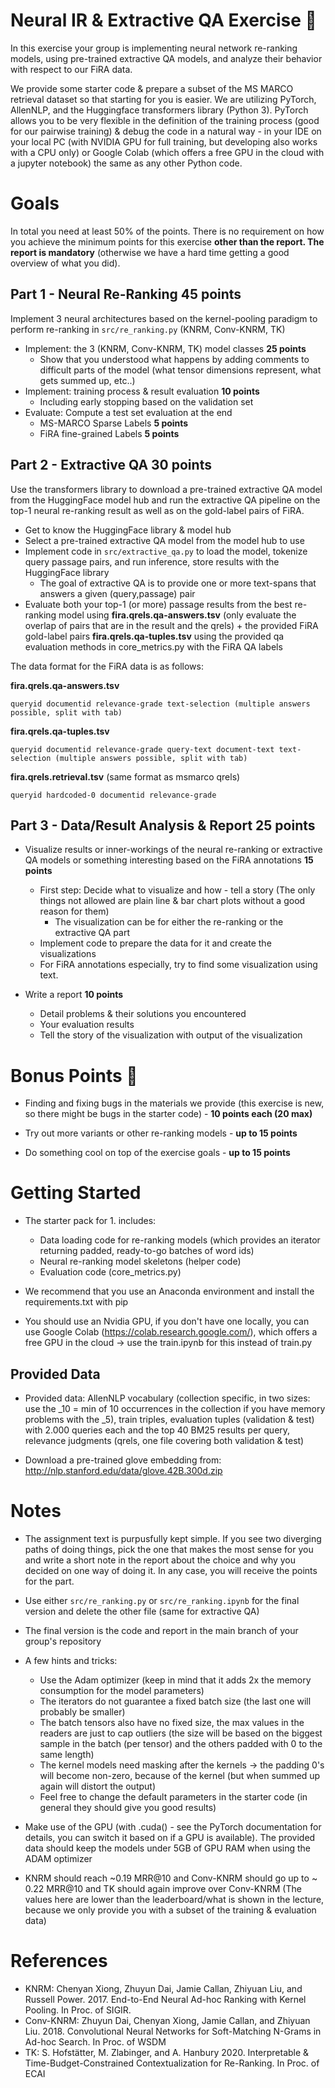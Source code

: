 # Neural IR & Extractive QA Exercise 🔎

In this exercise your group is implementing neural network re-ranking models, using pre-trained extractive QA models, and analyze their behavior with respect to our FiRA data.

We provide some starter code & prepare a subset of the MS MARCO retrieval dataset so that starting for you is easier. We are utilizing PyTorch, AllenNLP, and the Huggingface transformers library (Python 3). PyTorch allows you to be very flexible in the definition of the training process (good for our pairwise training) & debug the code in a natural way - in your IDE on your local PC (with NVIDIA GPU for full training, but developing also works with a CPU only) or Google Colab (which offers a free GPU in the cloud with a jupyter notebook) the same as any other Python code. 

# Goals

In total you need at least 50% of the points. There is no requirement on how you achieve the minimum points for this exercise **other than the report. The report is mandatory** (otherwise we have a hard time getting a good overview of what you did). 

## Part 1 - Neural Re-Ranking **45 points**

Implement 3 neural architectures based on the kernel-pooling paradigm to perform re-ranking in ``src/re_ranking.py`` (KNRM, Conv-KNRM, TK)
	
- Implement: the 3 (KNRM, Conv-KNRM, TK) model classes **25 points**
   - Show that you understood what happens by adding comments to difficult parts of the model (what tensor dimensions represent, what gets summed up, etc..)
- Implement: training process & result evaluation **10 points**
    - Including early stopping based on the validation set
- Evaluate: Compute a test set evaluation at the end
	- MS-MARCO Sparse Labels **5 points**
	- FiRA fine-grained Labels **5 points**
	
## Part 2 - Extractive QA **30 points**

Use the transformers library to download a pre-trained extractive QA model from the HuggingFace model hub and run the extractive QA pipeline on the top-1 neural re-ranking result as well as on the gold-label pairs of FiRA. 

- Get to know the HuggingFace library & model hub
- Select a pre-trained extractive QA model from the model hub to use
- Implement code  in ``src/extractive_qa.py`` to load the model, tokenize query passage pairs, and run inference, store results with the HuggingFace library
	- The goal of extractive QA is to provide one or more text-spans that answers a given (query,passage) pair
- Evaluate both your top-1 (or more) passage results from the best re-ranking model using **fira.qrels.qa-answers.tsv** (only evaluate the overlap of pairs that are in the result and the qrels) + the provided FiRA gold-label pairs **fira.qrels.qa-tuples.tsv** using the provided qa evaluation methods in core_metrics.py with the FiRA QA labels

The data format for the FiRA data is as follows:

**fira.qrels.qa-answers.tsv**

``queryid documentid relevance-grade text-selection (multiple answers possible, split with tab)``

**fira.qrels.qa-tuples.tsv**

``queryid documentid relevance-grade query-text document-text text-selection (multiple answers possible, split with tab)``

**fira.qrels.retrieval.tsv** (same format as msmarco qrels)

``queryid hardcoded-0 documentid relevance-grade``

## Part 3 - Data/Result Analysis & Report **25 points**

- Visualize results or inner-workings of the neural re-ranking or extractive QA models or something interesting based on the FiRA annotations **15 points**

   - First step: Decide what to visualize and how - tell a story (The only things not allowed are plain line & bar chart plots without a good reason for them)
		- The visualization can be for either the re-ranking or the extractive QA part
	- Implement code to prepare the data for it and create the visualizations
	- For FiRA annotations especially, try to find some visualization using text.

- Write a report **10 points**

	- Detail problems & their solutions you encountered
	- Your evaluation results
	- Tell the story of the visualization with output of the visualization
		
# Bonus Points 🎉

* Finding and fixing bugs in the materials we provide (this exercise is new, so there might be bugs in the starter code) - **10 points each (20 max)**

* Try out more variants or other re-ranking models - **up to 15 points**

* Do something cool on top of the exercise goals - **up to 15 points**

# Getting Started

*  The starter pack for 1. includes:
	- Data loading code for re-ranking models (which provides an iterator returning padded, ready-to-go batches of word ids)
	- Neural re-ranking model skeletons (helper code)
	- Evaluation code (core_metrics.py)

* We recommend that you use an Anaconda environment and install the requirements.txt with pip

* You should use an Nvidia GPU, if you don't have one locally, you can use Google Colab (https://colab.research.google.com/), which offers a free GPU in the cloud -> use the train.ipynb for this instead of train.py

## Provided Data

* Provided data: AllenNLP vocabulary (collection specific, in two sizes: use the _10 = min of 10 occurrences in the collection if you have memory problems with the _5), train triples, evaluation tuples (validation & test) with 2.000 queries each and the top 40 BM25 results per query, relevance judgments (qrels, one file covering both validation & test)

* Download a pre-trained glove embedding from: http://nlp.stanford.edu/data/glove.42B.300d.zip

# Notes

* The assignment text is purpusfully kept simple. If you see two diverging paths of doing things, pick the one that makes the most sense for you and write a short note in the report about the choice and why you decided on one way of doing it. In any case, you will receive the points for the part. 

* Use either ``src/re_ranking.py`` or ``src/re_ranking.ipynb`` for the final version and delete the other file (same for extractive QA)

* The final version is the code and report in the main branch of your group's repository

* A few hints and tricks:
    - Use the Adam optimizer (keep in mind that it adds 2x the memory consumption for the model parameters)
    - The iterators do not guarantee a fixed batch size (the last one will probably be smaller)
	- The batch tensors also have no fixed size, the max values in the readers are just to cap outliers (the size will be based on the biggest sample in the batch (per tensor) and the others padded with 0 to the same length)
    - The kernel models need masking after the kernels -> the padding 0's will become non-zero, because of the kernel (but when summed up again will distort the output) 
    - Feel free to change the default parameters in the starter code (in general they should give you good results)

* Make use of the GPU (with .cuda() - see the PyTorch documentation for details, you can switch it based on if a GPU is available). The provided data should keep the models under 5GB of GPU RAM when using the ADAM optimizer

* KNRM should reach ~0.19 MRR@10 and Conv-KNRM should go up to ~ 0.22 MRR@10 and TK should again improve over Conv-KNRM (The values here are lower than the leaderboard/what is shown in the lecture, because we only provide you with a subset of the training & evaluation data)

# References

* KNRM: Chenyan Xiong, Zhuyun Dai, Jamie Callan, Zhiyuan Liu, and Russell Power. 2017. End-to-End Neural Ad-hoc Ranking with Kernel Pooling. In Proc. of SIGIR.
* Conv-KNRM: Zhuyun Dai, Chenyan Xiong, Jamie Callan, and Zhiyuan Liu. 2018. Convolutional Neural Networks for Soft-Matching N-Grams in Ad-hoc Search. In Proc. of WSDM
* TK: S. Hofstätter, M. Zlabinger, and A. Hanbury 2020. Interpretable & Time-Budget-Constrained Contextualization for Re-Ranking. In Proc. of ECAI 
